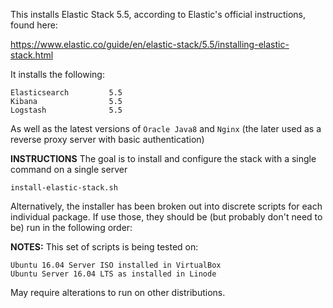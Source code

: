 This installs Elastic Stack 5.5, according to Elastic's official instructions,
found here:

https://www.elastic.co/guide/en/elastic-stack/5.5/installing-elastic-stack.html

It installs the following:

    Elasticsearch         5.5
    Kibana                5.5
    Logstash              5.5
    
As well as the latest versions of `Oracle Java8` and `Nginx` (the later used as a reverse proxy server with basic authentication)

**INSTRUCTIONS**
The goal is to install and configure the stack with a single command on a single server

    install-elastic-stack.sh    

Alternatively, the installer has been broken out into discrete scripts for each individual package. If use those, they should be (but probably don't need to be) run in the following order:

**NOTES:**
This set of scripts is being tested on:

    Ubuntu 16.04 Server ISO installed in VirtualBox
    Ubuntu Server 16.04 LTS as installed in Linode
    
May require alterations to run on other distributions. 